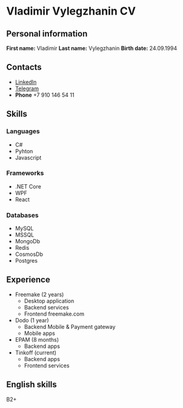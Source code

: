 # Vladimir Vylegzhanin CV

## Personal information

**First name:** Vladimir
**Last name:** Vylegzhanin
**Birth date:** 24.09.1994

## Contacts

- [LinkedIn](https://www.linkedin.com/in/johnyout/)
- [Telegram](tg://user?id=94583129)
- **Phone** +7 910 146 54 11

## Skills

### Languages

- C#
- Pyhton
- Javascript

### Frameworks

- .NET Core
- WPF
- React

### Databases

- MySQL
- MSSQL
- MongoDb
- Redis
- CosmosDb
- Postgres

## Experience

- Freemake (2 years)
  - Desktop application
  - Backend services
  - Frontend freemake.com
- Dodo (1 year)
  - Backend Mobile & Payment gateway
  - Mobile apps
- EPAM (8 months)
  - Backend apps
- Tinkoff (current)
  - Backend apps
  - Frontend services

## English skills

B2+
